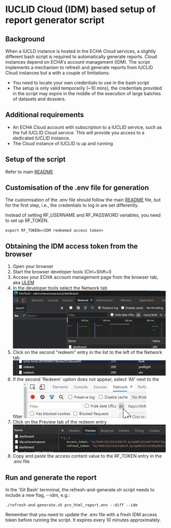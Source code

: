 # IUCLID Cloud (IDM) based setup of report generator script

## Background

When a IUCLD instance is hosted in the ECHA Cloud services, a slightly different bash script is required to automatically generate reports. Cloud instances depend on ECHA's account management (IDM). The script implements a mechanism to refresh and generate reports from IUCLID Cloud instances but a with a couple of limitations:

* You need to locate your own credentials to use in the bash script
* The setup is only valid temporarily (~10 mins), the credentials provided in the script may expire in the middle of the execution of large batches of datasets and dossiers.

## Additional requirements

* An ECHA Cloud account with subscription to a IUCLID service, such as the full IUCLID Cloud service. This will provide you access to a dedicated IUCLID instance.
* The Cloud instance of IUCLID is up and running

## Setup of the script

Refer to main [README](../README.md)

## Customisation of the .env file for generation

The customisation of the .env file should follow the main [README](../README.md) file, but for the first step, i.e., the credentials to log in are set differently.

Instead of setting RF_USERNAME and RF_PASSWORD variables, you need to set up RF_TOKEN.

```
export RF_TOKEN=<IDM redeemed access token>
```

## Obtaining the IDM access token from the browser

1. Open your browser
1. Start the browser developer tools (Ctrl+Shift+I)
1. Access your ECHA account management page from the browser tab, aka [ULEM](https://ulem.echa.europa.eu/ui/dashboard)
1. In the developer tools select the Network tab
![Network tab in the browser developer tools](../doc/img/network-tab.png)
1. Click on the second "redeem" entry in the list to the left of the Network tab
![Redeem entries in the requests list](../doc/img/redeem-entries.png)
1. If the second 'Redeem' option does not appear, select 'All' next to the filter
![See second Redeem](../doc/img/developer_tools_screenshot_find_second_redeem_all.png)
1. Click on the Preview tab of the redeem entry
![Preview tab with access token](../doc/img/preview-tab.png)
1. Copy and paste the access content value to the RF_TOKEN entry in the .env file

## Run and generate the report

In the 'Git Bash' termninal, the refresh-and-generate.sh script needs to include a new flag, --idm, e.g.:

```
./refresh-and-generate.sh pcn_html_report.env --diff --idm
```

Remember that you need to update the .env file with a fresh IDM access token before running the script. It expires every 10 minutes approximately.

